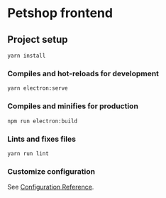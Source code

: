 # Petshop frontend



## Project setup
```
yarn install
```


### Compiles and hot-reloads for development
```
yarn electron:serve
```

### Compiles and minifies for production
```
npm run electron:build
```

### Lints and fixes files
```
yarn run lint
```

### Customize configuration
See [Configuration Reference](https://cli.vuejs.org/config/).
